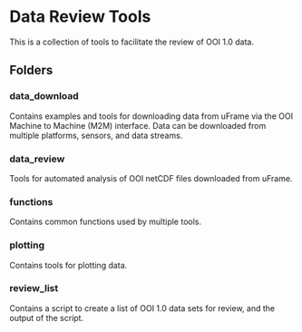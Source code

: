 # Data Review Tools
This is a collection of tools to facilitate the review of OOI 1.0 data.

## Folders
### data_download
Contains examples and tools for downloading data from uFrame via the OOI Machine to Machine (M2M) interface. Data can be downloaded from multiple platforms, sensors, and data streams.

### data_review
Tools for automated analysis of OOI netCDF files downloaded from uFrame.

### functions
Contains common functions used by multiple tools.

### plotting
Contains tools for plotting data.

### review_list
Contains a script to create a list of OOI 1.0 data sets for review, and the output of the script.